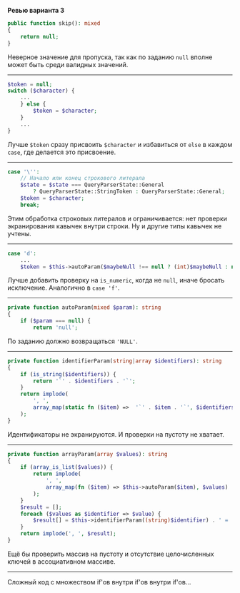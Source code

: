 **Ревью варианта 3**

```php
public function skip(): mixed
{
    return null;
}
```
Неверное значение для пропуска, так как по заданию `null` вполне может быть среди валидных значений.

---

```php
$token = null;
switch ($character) {
    ...
    } else {
        $token = $character;
    }
    ...
}
```
Лучше `$token` сразу присвоить `$character`
и избавиться от `else` в каждом `case`, где делается это присвоение.

---

```php
case '\'':
    // Начало или конец строкового литерала
    $state = $state === QueryParserState::General
        ? QueryParserState::StringToken : QueryParserState::General;
    $token = $character;
    break;
```
Этим обработка строковых литералов и ограничивается:
нет проверки экранирования кавычек внутри строки.
Ну и другие типы кавычек не учтены.

---

```php
case 'd':
    ...
    $token = $this->autoParam($maybeNull !== null ? (int)$maybeNull : null);
```
Лучше добавить проверку на `is_numeric`, когда не `null`, иначе бросать исключение.
Аналогично в `case 'f'`.

---

```php
private function autoParam(mixed $param): string
{
    if ($param === null) {
        return 'null';
```
По заданию должно возвращаться `'NULL'`.

---

```php
private function identifierParam(string|array $identifiers): string
{
    if (is_string($identifiers)) {
        return '`' . $identifiers . '`';
    }
    return implode(
        ', ',
        array_map(static fn ($item) =>  '`' . $item . '`', $identifiers)
    );
}
```
Идентификаторы не экранируются. И проверки на пустоту не хватает.

---
```php
private function arrayParam(array $values): string
{
    if (array_is_list($values)) {
        return implode(
            ', ',
            array_map(fn ($item) => $this->autoParam($item), $values)
        );
    }
    $result = [];
    foreach ($values as $identifier => $value) {
        $result[] = $this->identifierParam((string)$identifier) . ' = ' . $this->autoParam($value);
    }
    return implode(', ', $result);
}
```
Ещё бы проверить массив на пустоту и отсутствие целочисленных ключей в ассоциативном массиве.

---

Сложный код с множеством if'ов внутри if'ов внутри if'ов...